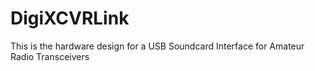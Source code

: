 # DigiXCVRLink
This is the hardware design for a USB Soundcard Interface for Amateur Radio Transceivers
